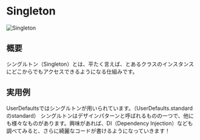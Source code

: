 #  Singleton
![Singleton](Singleton.gif)

## 概要
シングルトン（Singleton）とは、平たく言えば、とあるクラスのインスタンスにどこからでもアクセスできるようになる仕組みです。

## 実用例
UserDefaultsではシングルトンが用いられています。（UserDefaults.standardのstandard）
シングルトンはデザインパターンと呼ばれるものの一つで、他にも様々なものがあります。興味があれば、DI（Dependency Injection）なども調べてみると、さらに綺麗なコードが書けるようになっていきます！
